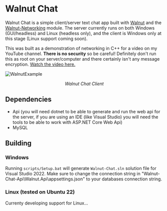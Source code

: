 # Walnut Chat

Walnut Chat is a simple client/server text chat app built with [Walnut](https://github.com/StudioCherno/Walnut) and the [Walnut-Networking](https://github.com/StudioCherno/Walnut-Networking) module. The server currently runs on both Windows (GUI/headless) and Linux (headless only), and the client is Windows only at this stage (Linux support coming soon).

This was built as a demonstration of networking in C++ for a video on my YouTube channel. **There is no security** so be careful! Definitely don't run this as root on your server/computer and there certainly isn't any message encryption. [Watch the video here.](https://youtu.be/jS9rBienEFQ)


![WalnutExample](https://hazelengine.com/images/WalnutChat.jpg)
_<center>Walnut Chat Client</center>_

## Dependencies
- Api
(you will need dotnet to be able to generate and run the web api for the server, if you are using an IDE (like Visual Studio) you will need the tools to be able to work with ASP.NET Core Web Api)
- MySQL

## Building
### Windows
Running `scripts/Setup.bat` will generate `Walnut-Chat.sln` solution file for Visual Studio 2022.
Make sure to change the connection string in "Walnut-Chat-Api\Walnut.Api\appsettings.json" to your databases connection string.

### Linux (tested on Ubuntu 22)
Currenty developing support for Linux...

